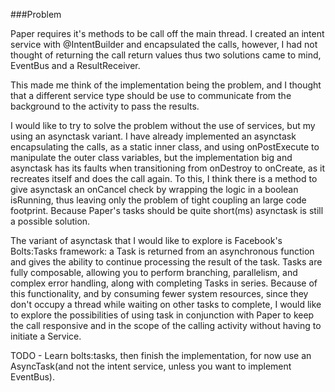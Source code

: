 ###Problem

Paper requires it's methods to be call off the main thread. I created an intent service with @IntentBuilder and encapsulated the calls, however, I had not thought of returning the call return values thus two solutions came to mind, EventBus and a ResultReceiver.

This made me think of the implementation being the problem, and I thought that a different service type should be use to communicate from the background to the activity to pass the results.

I would like to try to solve the problem without the use of services, but my using an asynctask variant. I have already implemented an asynctask encapsulating the calls, as a static inner class, and using onPostExecute to manipulate the outer class variables, but the implementation big and asynctask has its faults when transitioning from onDestroy to onCreate, as it recreates itself and does the call again.
To this, I think there is a method to give asynctask an onCancel check by wrapping the logic in a boolean isRunning, thus leaving only the problem of tight coupling an large code footprint. Because Paper's tasks should be quite short(ms) asynctask is still a possible solution.

The variant of asynctask that I would like to explore is Facebook's Bolts:Tasks framework: a Task is returned from an asynchronous function and gives the ability to continue processing the result of the task. Tasks are fully composable, allowing you to perform branching, parallelism, and complex error handling, along with completing Tasks in series.
Because of this functionality, and by consuming fewer system resources, since they don't occupy a thread while waiting on other tasks to complete, I would like to explore the possibilities of using task in conjunction with Paper to keep the call responsive and in the scope of the calling activity without having to initiate a Service.

TODO - Learn bolts:tasks, then finish the implementation, for now use an AsyncTask(and not the intent service, unless you want to implement EventBus).
